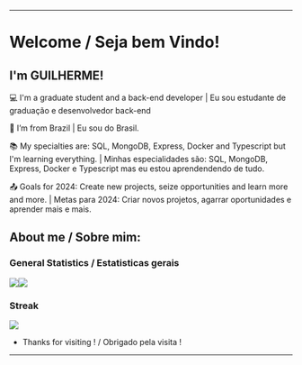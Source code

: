 ----------------------------------------------------------------------------

# Welcome / Seja bem Vindo!

 

## I'm GUILHERME!



:computer: I'm a graduate student and a back-end developer | Eu sou estudante de graduação e desenvolvedor back-end

:house_with_garden: I’m from Brazil | Eu sou do Brasil.

:books: My specialties are: SQL, MongoDB, Express, Docker and Typescript but I'm learning everything. | Minhas especialidades são: SQL, MongoDB, Express, Docker e Typescript mas eu estou aprendendendo de tudo.

:outbox_tray: Goals for 2024: Create new projects, seize opportunities and learn more and more. | Metas para 2024: Criar novos projetos, agarrar oportunidades e aprender mais e mais.
 

## About me / Sobre mim:

### General Statistics / Estatisticas gerais

<div style="display: flex; flex-direction: row">
  <a href="https://github.com/anuraghazra/github-readme-stats" >
    <img align="center" src="https://github-readme-stats.vercel.app/api?username=Guilherme-07062002&show_icons=true&theme=radical&count_private=true&include_all_commits=true&hide=stars,prs&line_height=30" />
  </a>
  <a href="https://github.com/anuraghazra/convoychat">
    <img align="center" src="https://github-readme-stats.vercel.app/api/top-langs/?username=Guilherme-07062002&bg_color=141321&title_color=D83A7C&text_color=A9FEF7&layout=compact" />
  </a>
</div>
 
 ### Streak
 
 <img align="center" src="https://streak-stats.demolab.com/?user=Guilherme-07062002&theme=radical" />

- Thanks for visiting ! / Obrigado pela visita !

----------------------------------------------------------------------------------
